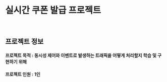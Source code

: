 # 실시간 쿠폰 발급 프로젝트

<br/>

## 프로젝트 정보

#### 프로젝트 목적 : 동시성 제어와 이벤트로 발생하는 트래픽을 어떻게 처리할지 학습 및 구현하기 위해
#### 프로젝트 인원 : 1인



